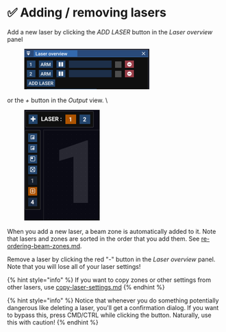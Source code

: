# ✅ Adding / removing lasers

Add a new laser by clicking the _ADD LASER_ button in the _Laser overview_ panel

<figure><img src="../.gitbook/assets/Remove Laser in Laser Overview.png" alt="" width="292"><figcaption></figcaption></figure>

or the _+_ button in the _Output_ view. \


<figure><img src="../.gitbook/assets/Laser Output View (1).png" alt="" width="176"><figcaption></figcaption></figure>

When you add a new laser, a beam zone is automatically added to it. Note that lasers and zones are sorted in the order that you add them. See [re-ordering-beam-zones.md](../output-view/re-ordering-beam-zones.md "mention").

Remove a laser by clicking the red "-" button in the _Laser overview_ panel. Note that you will lose all of your laser settings!

{% hint style="info" %}
If you want to copy zones or other settings from other lasers, use [copy-laser-settings.md](laser-settings/copy-laser-settings.md "mention")
{% endhint %}

{% hint style="info" %}
Notice that whenever you do something potentially dangerous like deleting a laser, you'll get a confirmation dialog. If you want to bypass this, press CMD/CTRL while clicking the button. Naturally, use this with caution!
{% endhint %}
